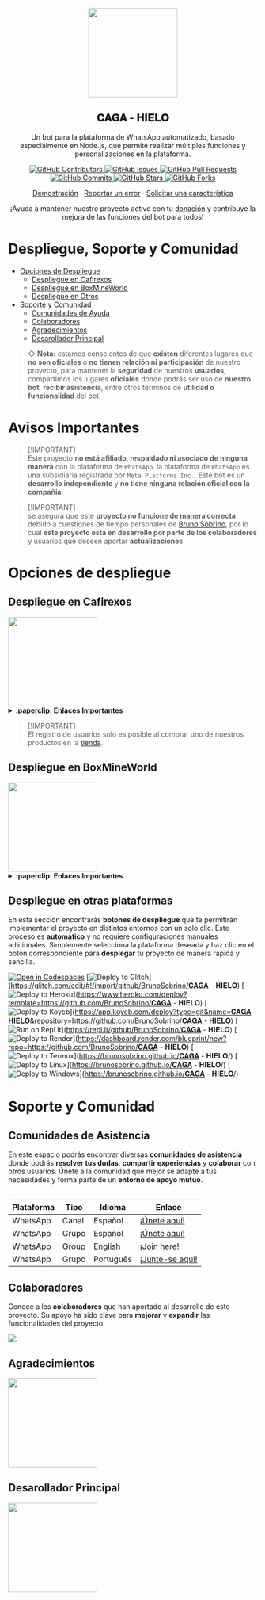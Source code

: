 <p align="center">
 <img width="180px" src="https://cdn.russellxz.click/8b0f3ec8.jpg" align="center"/>
 <h2 align="center">𝐂𝐀𝐆𝐀 - 𝐇𝐈𝐄𝐋𝐎</h2>
 <p align="center">Un bot para la plataforma de WhatsApp automatizado, basado especialmente en Node.js, que permite realizar múltiples funciones y personalizaciones en la plataforma.</p>
</p>

<p align="center">
  <a href="https://github.com/BrunoSobrino/𝐂𝐀𝐆𝐀 - 𝐇𝐈𝐄𝐋𝐎/graphs/contributors">
    <img alt="GitHub Contributors" src="https://img.shields.io/github/contributors/BrunoSobrino/𝐂𝐀𝐆𝐀 - 𝐇𝐈𝐄𝐋𝐎?style=for-the-badge" />
  </a>
  <a href="https://github.com/BrunoSobrino/𝐂𝐀𝐆𝐀 - 𝐇𝐈𝐄𝐋𝐎/issues">
    <img alt="GitHub Issues" src="https://img.shields.io/github/issues/BrunoSobrino/𝐂𝐀𝐆𝐀 - 𝐇𝐈𝐄𝐋𝐎?style=for-the-badge" />
  </a>
  <a href="https://github.com/BrunoSobrino/𝐂𝐀𝐆𝐀 - 𝐇𝐈𝐄𝐋𝐎/pulls">
    <img alt="GitHub Pull Requests" src="https://img.shields.io/github/issues-pr/BrunoSobrino/𝐂𝐀𝐆𝐀 - 𝐇𝐈𝐄𝐋𝐎?style=for-the-badge" />
  </a>
  <a href="https://github.com/BrunoSobrino/𝐂𝐀𝐆𝐀 - 𝐇𝐈𝐄𝐋𝐎/commits">
    <img alt="GitHub Commits" src="https://img.shields.io/github/commit-activity/m/BrunoSobrino/𝐂𝐀𝐆𝐀 - 𝐇𝐈𝐄𝐋𝐎?style=for-the-badge" />
  </a>
  <a href="https://github.com/BrunoSobrino/𝐂𝐀𝐆𝐀 - 𝐇𝐈𝐄𝐋𝐎">
    <img alt="GitHub Stars" src="https://img.shields.io/github/stars/BrunoSobrino/𝐂𝐀𝐆𝐀 - 𝐇𝐈𝐄𝐋𝐎?style=for-the-badge" />
  </a>
  <a href="https://github.com/BrunoSobrino/𝐂𝐀𝐆𝐀 - 𝐇𝐈𝐄𝐋𝐎/fork">
    <img alt="GitHub Forks" src="https://img.shields.io/github/forks/BrunoSobrino/𝐂𝐀𝐆𝐀 - 𝐇𝐈𝐄𝐋𝐎?style=for-the-badge" />
  </a>
</p>

<p align="center">
  <a href="https://api.whatsapp.com/send?phone=+5219992843881&text=&text=.menu">Demostración</a>
  ·
  <a href="https://github.com/BrunoSobrino/𝐂𝐀𝐆𝐀 - 𝐇𝐈𝐄𝐋𝐎/issues/new?assignees=&labels=Bug">Reportar un error</a>
  ·
  <a href="https://github.com/BrunoSobrino/𝐂𝐀𝐆𝐀 - 𝐇𝐈𝐄𝐋𝐎/issues/new?assignees=&labels=Enhancement">Solicitar una característica</a>
</p>

<!-- <p align="center">
  <a href="/src/docs/README_en.md">English</a>
  ·
  <a href="/src/docs/README_pt-br.md">Português</a>
</p> -->

<p align="center">¡Ayuda a mantener nuestro proyecto activo con tu <a href="https://www.paypal.me/BrunoSob">donación</a> y contribuye la mejora de las funciones del bot para todos!</p>

# Despliegue, Soporte y Comunidad
- [Opciones de Despliegue](#opciones-de-despliegue)
  - [Despliegue en Cafirexos](#despliegue-en-cafirexos)
  - [Despliegue en BoxMineWorld](#despliegue-en-boxmineworld)
  - [Despliegue en Otros](#despliegue-en-otros)
- [Soporte y Comunidad](#soporte-y-comunidad)
  - [Comunidades de Ayuda](#guía-de-uso)
  - [Colaboradores](#colaboradores)
  - [Agradecimientos](#agradecimientos)
  - [Desarollador Principal](#desarollador-principal)

> ◇ **Nota:** estamos conscientes de que **existen** diferentes lugares que **no son oficiales** o **no tienen relación ni participación** de nuestro proyecto, para mantener la **seguridad** de nuestros **usuarios**, compartimos los lugares **oficiales** donde podrás ser uso de **nuestro bot**, **recibir asistencia**, entre otros términos de **utilidad o funcionalidad** del bot.

# Avisos Importantes

> [!IMPORTANT]\
> Este proyecto **no está afiliado, respaldado ni asociado de ninguna manera** con la plataforma de `WhatsApp`. la plataforma de `WhatsApp` es una subsidiaria registrada por `Meta Platforms Inc.`. Este bot es un **desarrollo independiente** y **no tiene ninguna relación oficial con la compañía**.

> [!IMPORTANT]\
> se asegura que este **proyecto no funcione de manera correcta** debido a cuestiones de tiempo personales de [Bruno Sobrino](https://github.com/BrunoSobrino), por lo cual **este proyecto está en desarrollo por parte de los colaboradores** y usuarios que deseen aportar **actualizaciones**.


# Opciones de despliegue

## Despliegue en Cafirexos

<a href="https://cafirexos.com">
  <img width="180px" src="https://cdn.cafirexos.com/logos/logo_cfros_2000x2000.png"/>
</a>

<details>
 <summary><b>:paperclip: Enlaces Importantes</b></summary>

- [Sitio web](https://cafirexos.com)
- [Área de clientes](https://cafirexos.com/clientarea.php)
- [Panel de control](https://panel.cafirexos.com)
- [Base de conocimientos](https://cafirexos.com/knowledgebase)
- [Estado de los servicios](https://estado.cafirexos.com)
- [Canal de WhatsApp](https://cafirexos.com/whatsapp/canal)
- [Comunidad de WhatsApp](https://cafirexos.com/whatsapp/comunidad)
- [Soporte](https://cafirexos.com/submitticket.php)

</details>

> [!IMPORTANT]\
> El registro de usuarios solo es posible al comprar uno de nuestros productos en la [tienda](https://cafirexos.com/store).

## Despliegue en BoxMineWorld

<a href="https://boxmineworld.com">
  <img width="180px" src="https://i.ibb.co/sFygw8p/favicon.png"/>
</a>

<details>
 <summary><b>:paperclip: Enlaces Importantes</b></summary>

- **Sitio Web:** [boxmineworld.com](https://boxmineworld.com)
- **Área de Clientes:** [dash.boxmineworld.com](https://dash.boxmineworld.com)
- **Panel de Control:** [panel.boxmineworld.com](https://panel.boxmineworld.com)
- **Documentación:** [docs.boxmineworld.com](https://docs.boxmineworld.com)
- **Comunidad de Discord:** [¡Únete aquí!](https://discord.gg/84qsr4v)

</details>

## Despliegue en otras plataformas

En esta sección encontrarás **botones de despliegue** que te permitirán implementar el proyecto en distintos entornos con un solo clic. Este proceso es **automático** y no requiere configuraciones manuales adicionales. Simplemente selecciona la plataforma deseada y haz clic en el botón correspondiente para **desplegar** tu proyecto de manera rápida y sencilla.

[![Open in Codespaces](https://github.com/codespaces/badge.svg)](https://github.com/codespaces/new?skip_quickstart=true&machine=basicLinux32gb&repo=514876515&ref=master&geo=EuropeWest)
[![Deploy to Glitch](https://binbashbanana.github.io/deploy-buttons/buttons/remade/glitch.svg)](https://glitch.com/edit/#!/import/github/BrunoSobrino/𝐂𝐀𝐆𝐀 - 𝐇𝐈𝐄𝐋𝐎)
[![Deploy to Heroku](https://binbashbanana.github.io/deploy-buttons/buttons/remade/heroku.svg)](https://www.heroku.com/deploy?template=https://github.com/BrunoSobrino/𝐂𝐀𝐆𝐀 - 𝐇𝐈𝐄𝐋𝐎)
[![Deploy to Koyeb](https://binbashbanana.github.io/deploy-buttons/buttons/remade/koyeb.svg)](https://app.koyeb.com/deploy?type=git&name=𝐂𝐀𝐆𝐀 - 𝐇𝐈𝐄𝐋𝐎&repository=https://github.com/BrunoSobrino/𝐂𝐀𝐆𝐀 - 𝐇𝐈𝐄𝐋𝐎)
[![Run on Repl.it](https://binbashbanana.github.io/deploy-buttons/buttons/remade/replit.svg)](https://repl.it/github/BrunoSobrino/𝐂𝐀𝐆𝐀 - 𝐇𝐈𝐄𝐋𝐎)
[![Deploy to Render](https://binbashbanana.github.io/deploy-buttons/buttons/remade/render.svg)](https://dashboard.render.com/blueprint/new?repo=https://github.com/BrunoSobrino/𝐂𝐀𝐆𝐀 - 𝐇𝐈𝐄𝐋𝐎)
[![Deploy to Termux](https://img.shields.io/badge/Android-3DDC84?style=for-the-badge&logo=android&logoColor=white)](https://brunosobrino.github.io/𝐂𝐀𝐆𝐀 - 𝐇𝐈𝐄𝐋𝐎/)
[![Deploy to Linux](https://img.shields.io/badge/Linux-black?style=for-the-badge&logo=linux&logoColor=white)](https://brunosobrino.github.io/𝐂𝐀𝐆𝐀 - 𝐇𝐈𝐄𝐋𝐎/)
[![Deploy to Windows](https://img.shields.io/badge/Windows-0078D6?style=for-the-badge&logo=windows&logoColor=white)](https://brunosobrino.github.io/𝐂𝐀𝐆𝐀 - 𝐇𝐈𝐄𝐋𝐎/)

<!-- [![Deploy to Vercel](https://binbashbanana.github.io/deploy-buttons/buttons/remade/vercel.svg)](https://vercel.com/new/clone?repository-url=https://github.com/BrunoSobrino/𝐂𝐀𝐆𝐀 - 𝐇𝐈𝐄𝐋𝐎) -->

# Soporte y Comunidad

## Comunidades de Asistencia

En este espacio podrás encontrar diversas **comunidades de asistencia** donde podrás **resolver tus dudas**, **compartir experiencias** y **colaborar** con otros usuarios. Únete a la comunidad que mejor se adapte a tus necesidades y forma parte de un **entorno de apoyo mutuo**.

<table>

| Plataforma | Tipo | Idioma | Enlace |
| --- | --- | --- |--- |
| WhatsApp | Canal | Español | [¡Únete aquí!](https://whatsapp.com/channel/0029VaZ90V9EKyZGyqHKt61M) |
| WhatsApp | Grupo | Español | [¡Únete aquí!](https://chat.whatsapp.com/Daa3Fe4A9JeFpRI2QtBS4s) |
| WhatsApp | Group | English | [¡Join here!](https://chat.whatsapp.com/HTatrQokqODKx9eem0CKuY) |
| WhatsApp | Grupo | Português | [¡Junte-se aqui!](https://chat.whatsapp.com/IqBnWyY0ikZ8BumuvleCzW) |

</table>

## Colaboradores

Conoce a los **colaboradores** que han aportado al desarrollo de este proyecto. Su apoyo ha sido clave para **mejorar** y **expandir** las funcionalidades del proyecto.

<a href="https://github.com/BrunoSobrino/𝐂𝐀𝐆𝐀 - 𝐇𝐈𝐄𝐋𝐎/graphs/contributors">
  <img src="https://contrib.rocks/image?repo=BrunoSobrino/𝐂𝐀𝐆𝐀 - 𝐇𝐈𝐄𝐋𝐎" /> 
</a>

## Agradecimientos

<a href="https://github.com/BochilGaming/games-wabot-md/tree/multi-device">
  <img src="https://i.ibb.co/CMpM8pk/Bochil-Gaming.png" width="180px"/>
</a>

## Desarollador Principal

<a href="https://github.com/BrunoSobrino">
  <img src="https://cdn.russellxz.click/8b0f3ec8.jpg" width="180px"/>
</a>
